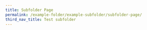 ```yaml
---
title: Subfolder Page
permalink: /example-folder/example-subfolder/subfolder-page/
third_nav_title: Test subfolder
---
```

